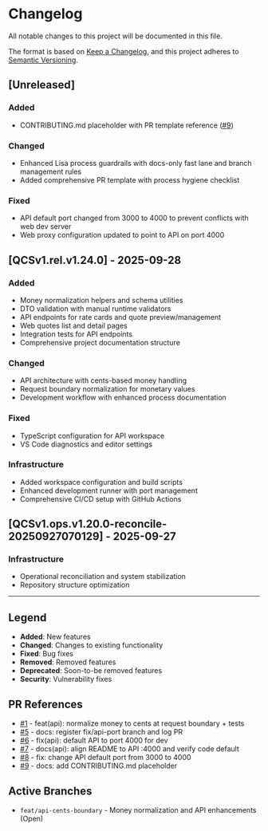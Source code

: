 # Changelog

All notable changes to this project will be documented in this file.

The format is based on [Keep a Changelog](https://keepachangelog.com/en/1.0.0/),
and this project adheres to [Semantic Versioning](https://semver.org/spec/v2.0.0.html).

## [Unreleased]

### Added
- CONTRIBUTING.md placeholder with PR template reference ([#9](https://github.com/twgallo13/QCSv1/pull/9))

### Changed
- Enhanced Lisa process guardrails with docs-only fast lane and branch management rules
- Added comprehensive PR template with process hygiene checklist

### Fixed
- API default port changed from 3000 to 4000 to prevent conflicts with web dev server
- Web proxy configuration updated to point to API on port 4000

## [QCSv1.rel.v1.24.0] - 2025-09-28

### Added
- Money normalization helpers and schema utilities
- DTO validation with manual runtime validators
- API endpoints for rate cards and quote preview/management
- Web quotes list and detail pages
- Integration tests for API endpoints
- Comprehensive project documentation structure

### Changed
- API architecture with cents-based money handling
- Request boundary normalization for monetary values
- Development workflow with enhanced process documentation

### Fixed
- TypeScript configuration for API workspace
- VS Code diagnostics and editor settings

### Infrastructure
- Added workspace configuration and build scripts
- Enhanced development runner with port management
- Comprehensive CI/CD setup with GitHub Actions

## [QCSv1.ops.v1.20.0-reconcile-20250927070129] - 2025-09-27

### Infrastructure
- Operational reconciliation and system stabilization
- Repository structure optimization

---

## Legend

- **Added**: New features
- **Changed**: Changes to existing functionality
- **Fixed**: Bug fixes
- **Removed**: Removed features
- **Deprecated**: Soon-to-be removed features
- **Security**: Vulnerability fixes

## PR References

- [#1](https://github.com/twgallo13/QCSv1/pull/1) - feat(api): normalize money to cents at request boundary + tests
- [#5](https://github.com/twgallo13/QCSv1/pull/5) - docs: register fix/api-port branch and log PR
- [#6](https://github.com/twgallo13/QCSv1/pull/6) - fix(api): default API to port 4000 for dev
- [#7](https://github.com/twgallo13/QCSv1/pull/7) - docs(api): align README to API :4000 and verify code default
- [#8](https://github.com/twgallo13/QCSv1/pull/8) - fix: change API default port from 3000 to 4000
- [#9](https://github.com/twgallo13/QCSv1/pull/9) - docs: add CONTRIBUTING.md placeholder

## Active Branches

- `feat/api-cents-boundary` - Money normalization and API enhancements (Open)
